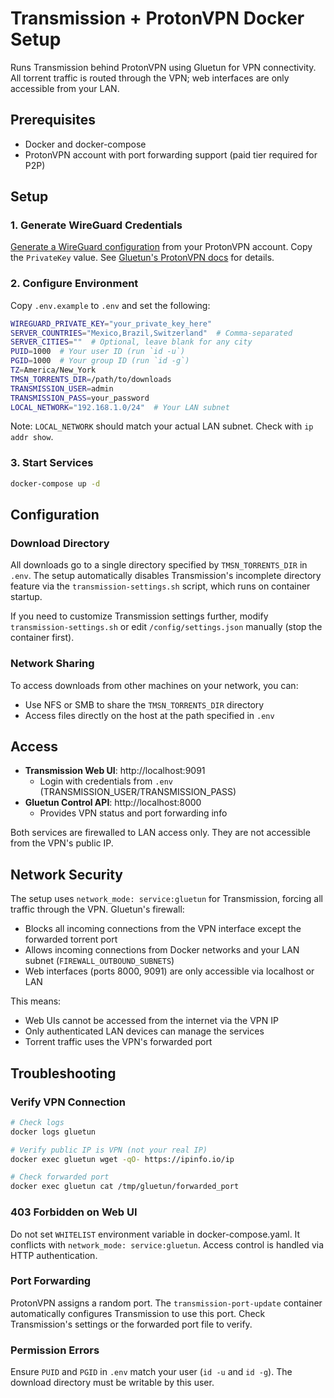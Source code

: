 # Transmission + ProtonVPN Docker Setup

Runs Transmission behind ProtonVPN using Gluetun for VPN connectivity. All torrent traffic is routed through the VPN; web interfaces are only accessible from your LAN.

## Prerequisites

- Docker and docker-compose
- ProtonVPN account with port forwarding support (paid tier required for P2P)

## Setup

### 1. Generate WireGuard Credentials

[Generate a WireGuard configuration](https://account.proton.me/u/1/vpn/WireGuard) from your ProtonVPN account. Copy the `PrivateKey` value. See [Gluetun's ProtonVPN docs](https://github.com/qdm12/gluetun-wiki/blob/main/setup/providers/protonvpn.md) for details.

### 2. Configure Environment

Copy `.env.example` to `.env` and set the following:

```bash
WIREGUARD_PRIVATE_KEY="your_private_key_here"
SERVER_COUNTRIES="Mexico,Brazil,Switzerland"  # Comma-separated
SERVER_CITIES=""  # Optional, leave blank for any city
PUID=1000  # Your user ID (run `id -u`)
PGID=1000  # Your group ID (run `id -g`)
TZ=America/New_York
TMSN_TORRENTS_DIR=/path/to/downloads
TRANSMISSION_USER=admin
TRANSMISSION_PASS=your_password
LOCAL_NETWORK="192.168.1.0/24"  # Your LAN subnet
```

Note: `LOCAL_NETWORK` should match your actual LAN subnet. Check with `ip addr show`.

### 3. Start Services

```sh
docker-compose up -d
```

## Configuration

### Download Directory

All downloads go to a single directory specified by `TMSN_TORRENTS_DIR` in `.env`. The setup automatically disables Transmission's incomplete directory feature via the `transmission-settings.sh` script, which runs on container startup.

If you need to customize Transmission settings further, modify `transmission-settings.sh` or edit `/config/settings.json` manually (stop the container first).

### Network Sharing

To access downloads from other machines on your network, you can:
- Use NFS or SMB to share the `TMSN_TORRENTS_DIR` directory
- Access files directly on the host at the path specified in `.env`

## Access

- **Transmission Web UI**: http://localhost:9091
  - Login with credentials from `.env` (TRANSMISSION_USER/TRANSMISSION_PASS)
- **Gluetun Control API**: http://localhost:8000
  - Provides VPN status and port forwarding info

Both services are firewalled to LAN access only. They are not accessible from the VPN's public IP.

## Network Security

The setup uses `network_mode: service:gluetun` for Transmission, forcing all traffic through the VPN. Gluetun's firewall:
- Blocks all incoming connections from the VPN interface except the forwarded torrent port
- Allows incoming connections from Docker networks and your LAN subnet (`FIREWALL_OUTBOUND_SUBNETS`)
- Web interfaces (ports 8000, 9091) are only accessible via localhost or LAN

This means:
- Web UIs cannot be accessed from the internet via the VPN IP
- Only authenticated LAN devices can manage the services
- Torrent traffic uses the VPN's forwarded port

## Troubleshooting

### Verify VPN Connection

```sh
# Check logs
docker logs gluetun

# Verify public IP is VPN (not your real IP)
docker exec gluetun wget -qO- https://ipinfo.io/ip

# Check forwarded port
docker exec gluetun cat /tmp/gluetun/forwarded_port
```

### 403 Forbidden on Web UI

Do not set `WHITELIST` environment variable in docker-compose.yaml. It conflicts with `network_mode: service:gluetun`. Access control is handled via HTTP authentication.

### Port Forwarding

ProtonVPN assigns a random port. The `transmission-port-update` container automatically configures Transmission to use this port. Check Transmission's settings or the forwarded port file to verify.

### Permission Errors

Ensure `PUID` and `PGID` in `.env` match your user (`id -u` and `id -g`). The download directory must be writable by this user.